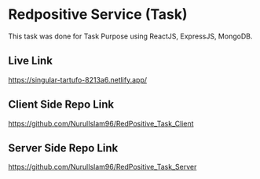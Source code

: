 
# Redpositive Service (Task)

This task was done for Task Purpose using ReactJS, ExpressJS, MongoDB.



## Live Link

https://singular-tartufo-8213a6.netlify.app/

## Client Side Repo Link

https://github.com/NurulIslam96/RedPositive_Task_Client

## Server Side Repo Link

https://github.com/NurulIslam96/RedPositive_Task_Server



